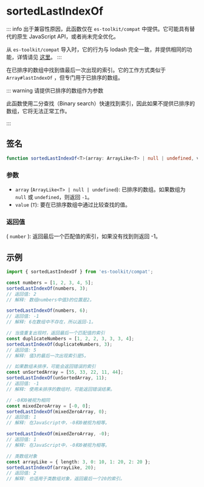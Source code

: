 # sortedLastIndexOf

::: info
出于兼容性原因，此函数仅在 `es-toolkit/compat` 中提供。它可能具有替代的原生 JavaScript API，或者尚未完全优化。

从 `es-toolkit/compat` 导入时，它的行为与 lodash 完全一致，并提供相同的功能，详情请见 [这里](../../../compatibility.md)。
:::

在已排序的数组中找到值最后一次出现的索引。它的工作方式类似于 `Array#lastIndexOf` ，但专门用于已排序的数组。

::: warning 请提供已排序的数组作为参数

此函数使用二分查找（Binary search）快速找到索引，因此如果不提供已排序的数组，它将无法正常工作。

:::

## 签名

```typescript
function sortedLastIndexOf<T>(array: ArrayLike<T> | null | undefined, value: T): number;
```

### 参数

- `array` (`ArrayLike<T> | null | undefined`): 已排序的数组。如果数组为 `null` 或 `undefined`，则返回 `-1`。
- `value` (`T`): 要在已排序数组中通过比较查找的值。

### 返回值

( `number` ): 返回最后一个匹配值的索引，如果没有找到则返回 -1。

## 示例

```typescript
import { sortedLastIndexOf } from 'es-toolkit/compat';

const numbers = [1, 2, 3, 4, 5];
sortedLastIndexOf(numbers, 3);
// 返回值: 2
// 解释: 数组numbers中值3的位置是2。

sortedLastIndexOf(numbers, 6);
// 返回值: -1
// 解释: 6在数组中不存在，所以返回-1。

// 当值重复出现时，返回最后一个匹配值的索引
const duplicateNumbers = [1, 2, 2, 3, 3, 3, 4];
sortedLastIndexOf(duplicateNumbers, 3);
// 返回值: 5
// 解释: 值3的最后一次出现索引是5。

// 如果数组未排序，可能会返回错误的索引
const unSortedArray = [55, 33, 22, 11, 44];
sortedLastIndexOf(unSortedArray, 11);
// 返回值: -1
// 解释: 使用未排序的数组时，可能返回错误结果。

// -0和0被视为相同
const mixedZeroArray = [-0, 0];
sortedLastIndexOf(mixedZeroArray, 0);
// 返回值: 1
// 解释: 在JavaScript中，-0和0被视为相等。

sortedLastIndexOf(mixedZeroArray, -0);
// 返回值: 1
// 解释: 在JavaScript中，-0和0被视为相等。

// 类数组对象
const arrayLike = { length: 3, 0: 10, 1: 20, 2: 20 };
sortedLastIndexOf(arrayLike, 20);
// 返回值: 2
// 解释: 也适用于类数组对象，返回最后一个20的索引。
```
